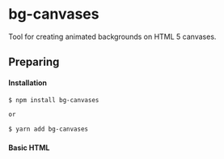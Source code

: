 # bg-canvases
Tool for creating animated backgrounds on HTML 5 canvases.
## Preparing
#### Installation
```sh
$ npm install bg-canvases

or

$ yarn add bg-canvases
```
#### Basic HTML 
<!doctype html>
<html lang="en">
   <head>
      <meta charset="utf-8">
      <title>The HTML5 Herald</title>
      <meta name="description" content="The HTML5 Herald">
      <meta name="author" content="SitePoint">
      <link rel="stylesheet" href="css/styles.css?v=1.0">
   </head>
   <body>
      <canvas id="layer1" class="canvas"></canvas>
      <canvas id="layer2" class="canvas"></canvas>
      <script src="js/scripts.js"></script>
   </body>
</html>
